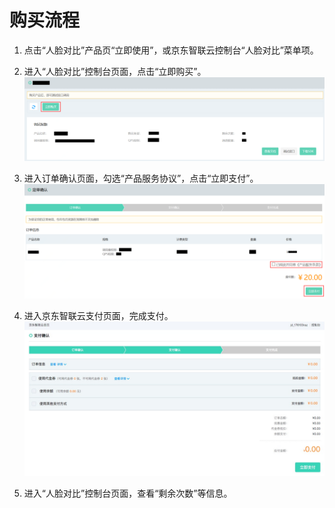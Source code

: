 # 购买流程



1.	点击“人脸对比”产品页“立即使用”，或京东智联云控制台“人脸对比”菜单项。


2.	进入“人脸对比”控制台页面，点击“立即购买”。
 ![1.png](../../../../image/AI-and-Machine-Learning/share-picture/1.png)

3.	进入订单确认页面，勾选“产品服务协议”，点击“立即支付”。
  ![2.png](../../../../image/AI-and-Machine-Learning/share-picture/2.png)

4.	进入京东智联云支付页面，完成支付。
  ![3.png](../../../../image/AI-and-Machine-Learning/share-picture/3.png)

5.	进入“人脸对比”控制台页面，查看“剩余次数”等信息。

